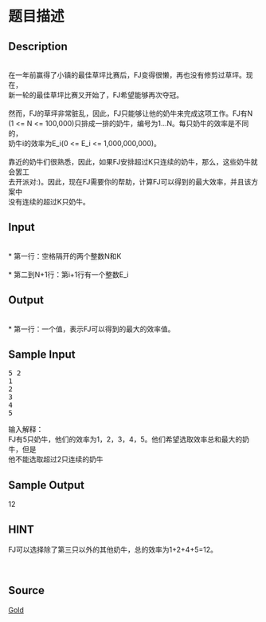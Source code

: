 # 题目描述


<h2>
Description
</h2>
<div>
<p>
<br/>
在一年前赢得了小镇的最佳草坪比赛后，FJ变得很懒，再也没有修剪过草坪。现在，<br/>
新一轮的最佳草坪比赛又开始了，FJ希望能够再次夺冠。<br/>
<br/>
然而，FJ的草坪非常脏乱，因此，FJ只能够让他的奶牛来完成这项工作。FJ有N<br/>
(1 &lt;= N &lt;= 100,000)只排成一排的奶牛，编号为1...N。每只奶牛的效率是不同的，<br/>
奶牛i的效率为E_i(0 &lt;= E_i &lt;= 1,000,000,000)。<br/>
<br/>
靠近的奶牛们很熟悉，因此，如果FJ安排超过K只连续的奶牛，那么，这些奶牛就会罢工<br/>
去开派对:)。因此，现在FJ需要你的帮助，计算FJ可以得到的最大效率，并且该方案中<br/>
没有连续的超过K只奶牛。
</p>
</div>
<h2>
Input
</h2>
<div>
<p>
<br/>
* 第一行：空格隔开的两个整数N和K<br/>
<br/>
* 第二到N+1行：第i+1行有一个整数E_i
</p>
</div>
<h2>
Output
</h2>
<div>
<p>
<br/>
* 第一行：一个值，表示FJ可以得到的最大的效率值。
</p>
</div>
<h2>
Sample Input
</h2>
<div>
<pre class="prettyprint">5 2
1
2
3
4
5</pre>
输入解释：<br/>
FJ有5只奶牛，他们的效率为1，2，3，4，5。他们希望选取效率总和最大的奶牛，但是<br/>
他不能选取超过2只连续的奶牛<br/>
</div>
<h2>
Sample Output
</h2>
<div>
12<br/>
</div>
<h2>
HINT
</h2>
<p>
FJ可以选择除了第三只以外的其他奶牛，总的效率为1+2+4+5=12。
</p>
<div>
<p>
<br/>
</p>
</div>
<h2>
Source
</h2>
<div>
<p>
<a href="http://www.lydsy.com/JudgeOnline/problemset.php?search=Gold">Gold</a> 
</p>
</div>
